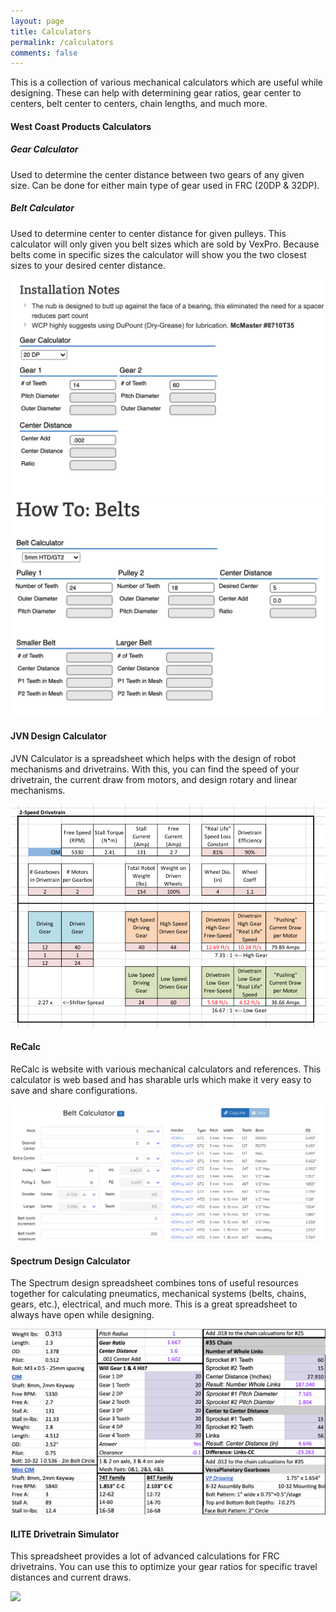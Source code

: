 ```yaml
---
layout: page
title: Calculators
permalink: /calculators
comments: false
---
```


<div class="row justify-content-center">
    <div class="col-md-10 pr-5">
        <p>This is a collection of various mechanical calculators which are useful while designing. These can help with
            determining gear ratios, gear center to centers, belt center to centers, chain lengths, and much more.</p>
        <div id="WCP">
            <h4>West Coast Products Calculators</h4>
            <div class="row justify-content-center">
                <div class="col-md-6 mx-auto pr-5">
                    <div class="text-center">
                        <h5>Gear Calculator</h5>
                        <p>Used to determine the center distance between two gears of any given size. Can be done for
                            either main type of gear used in FRC (20DP & 32DP).</p>
                    </div>
                </div>
                <div class="col-md-6 mx-auto pr-5">
                    <div class="text-center">
                        <h5>Belt Calculator</h5>
                        <p>Used to determine center to center distance for given pulleys. This calculator will only
                            given you belt sizes which are sold by VexPro. Because belts come in specific sizes the
                            calculator will show you the two closest sizes to your desired center distance.</p>
                    </div>
                </div>
            </div>
            <div class="row justify-content-center">
                <div class="col-md-6 mx-auto pr-5">
                    <div class="text-center">
                        <a href="https://www.wcproducts.com/how-to-gears" target="_blank" rel="noopener noreferrer">
                            <img class="img-fluid lazyimg" src="/assets/images/wcphowtogears.png">
                        </a>
                    </div>
                </div>
                <div class="col-md-6 mx-auto pr-5">
                    <div class="text-center">
                        <a href="https://www.wcproducts.com/how-to-belts" target="_blank" rel="noopener noreferrer">
                            <img class="img-fluid lazyimg" src="/assets/images/wcphowtobelts.png">
                        </a>
                    </div>
                </div>
            </div>
        </div>
        <div id="JVN">
            <h4>JVN Design Calculator</h4>
            <div class="row justify-content-center">
                <div class="col-md-10 mx-auto pr-5">
                    <div class="text-center">
                        <p>JVN Calculator is a spreadsheet which helps with the design of robot mechanisms and
                            drivetrains. With this, you can find the speed of your drivetrain, the current draw from
                            motors, and design rotary and linear mechanisms.</p>
                        <a href="https://johnvneun.com/calc" target="_blank" rel="noopener noreferrer">
                            <img class="img-fluid lazyimg" src="/assets/images/JVN-Calc.20180119.png">
                        </a>
                    </div>
                </div>
            </div>
        </div>
        <div id="recalc">
            <h4>ReCalc</h4>
            <div class="row justify-content-center">
                <div class="col-md-10 mx-auto pr-5">
                    <div class="text-center">
                        <p>ReCalc is website with various mechanical calculators and references.
                            This calculator is web based and has sharable urls which make it very easy to save and share
                            configurations.</p>
                        <a href="https://reca.lc/" target="_blank" rel="noopener noreferrer">
                            <img class="img-fluid lazyimg" src="/assets/images/recalc.png">
                        </a>
                    </div>
                </div>
            </div>
        </div>
        <div id="Spectrum">
            <h4>Spectrum Design Calculator</h4>
            <div class="row justify-content-center">
                <div class="col-md-10 mx-auto pr-5">
                    <div class="text-center">
                        <p>The Spectrum design spreadsheet combines tons of useful resources together for calculating
                            pneumatics, mechanical systems (belts, chains, gears, etc.), electrical, and much more. This
                            is a great spreadsheet to always have open while designing.</p>
                        <a href="http://designsheet.spectrum3847.org" target="_blank" rel="noopener noreferrer">
                            <img class="img-fluid lazyimg" src="/assets/images/spectrumdesigndoc.png">
                        </a>
                    </div>
                </div>
            </div>
        </div>
        <div id="ILITE">
            <h4>ILITE Drivetrain Simulator</h4>
            <div class="row justify-content-center">
                <div class="col-md-10 mx-auto pr-5">
                    <div class="text-center">
                        <p>This spreadsheet provides a lot of advanced calculations for FRC drivetrains. You can use
                            this to optimize your gear ratios for specific travel distances and current draws.</p>
                        <a href="https://www.chiefdelphi.com/t/ilite-drivetrain-simulator-v2020/369188" target="_blank"
                            rel="noopener noreferrer">
                            <img class="img-fluid lazyimg"
                                src="https://www.chiefdelphi.com/uploads/default/original/3X/b/e/beea7c99531bb297a82c090cee34632e1c48be5f.png">
                        </a>
                    </div>
                </div>
            </div>
        </div>
    </div>
</div>